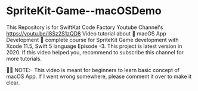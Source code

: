 # SpriteKit-Game--macOSDemo
This Repository is for SwiftKat Code Factory Youtube Channel's https://youtu.be/I8Sz2S1zQD8 Video tutorial about  macOS App Development  complete course for SpriteKit Game development with Xcode 11.5, Swift 5 language Episode -3. This project is latest version in 2020. If this video helped you, recommend to subscribe this channel for more tutorials.

👨‍💻 NOTE:- This video is meant for beginners to learn basic concept of macOS App. If I went wrong somewhere, please comment it over to make it clear.
